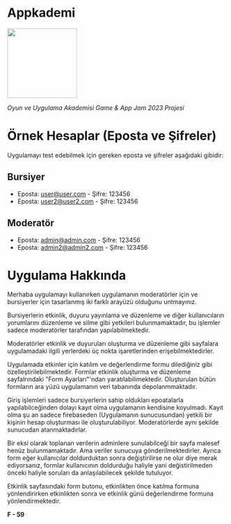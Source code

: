 # Appkademi

<img height="160" src="https://github.com/emresoysuren/appkademi/blob/main/assets/logo.png?raw=true">

*Oyun ve Uygulama Akademisi Game & App Jam 2023 Projesi*

# Örnek Hesaplar (Eposta ve Şifreler)

Uygulamayı test edebilmek için gereken eposta ve şifreler aşağıdaki gibidir:

## Bursiyer
*   Eposta: user@user.com - Şifre: 123456
*   Eposta: user2@user2.com - Şifre: 123456

## Moderatör
*   Eposta: admin@admin.com - Şifre: 123456
*   Eposta: admin2@admin2.com - Şifre: 123456

# Uygulama Hakkında

Merhaba uygulamayı kullanırken uygulamanın moderatörler için ve bursiyerler için tasarlanmış iki farklı arayüzü olduğunu untmayınız.

Bursiyerlerin etkinlik, duyuru yayınlama ve düzenleme ve diğer kullanıcıların yorumlarını düzenleme ve silme gibi yetkileri bulunmamaktadır, bu işlemler sadece moderatörler tarafından yapılabilmektedir.

Moderatörler etkinlik ve duyuruları oluşturma ve düzenleme gibi sayfalara uygulamadaki ilgili yerlerdeki üç nokta işaretlerinden erişebilmektedirler.

Uygulamada etkinler için katılım ve değerlendirme formu dilediğiniz gibi özelleştirilebilmektedir. Formlar etkinlik oluşturma ve düzenleme sayfalrındaki "Form Ayarları"'ndan yaratılabilimektedir. Oluşturulan bütün formların ara yüzü uygulamanın veri tabanında depolanmmaktadır.

Giriş işlemleri sadece bursiyerlerin sahip oldukları epoatalarla yapılabilceğinden dolayı kayıt olma uygulamanın kendisine koyulmadı. Kayıt olma şu an sadece firebaseden (Uygulamanın sunucusundan) yetkili bir kişinin hesap oluşturması ile oluşturulabiliyor. Moderatörlerde aynı şekilde sunucudan atanmaktadırlar.

Bir eksi olarak toplanan verilerin adminlere sunulabilceği bir sayfa malesef henüz bulunmamaktadır. Ama veriler sunucuya gönderilmektedirler. Ayrıca form eğer kullanıcılar doldurduktan sonra değiştirilirse ne olur diye merak ediyorsanız, formlar kullanıcının doldurduğu haliyle yani değistirilmeden önceki haliyle soruları da anlaşılabilecek şekilde tutuluyor.

Etkinlik sayfasındaki form butonu, etkinlikten önce katılma formuna yönlendirirken etkinlikten sonra ve etkinlik günü değerlendirme formuna yönlendirmektedir.

**F - 59**